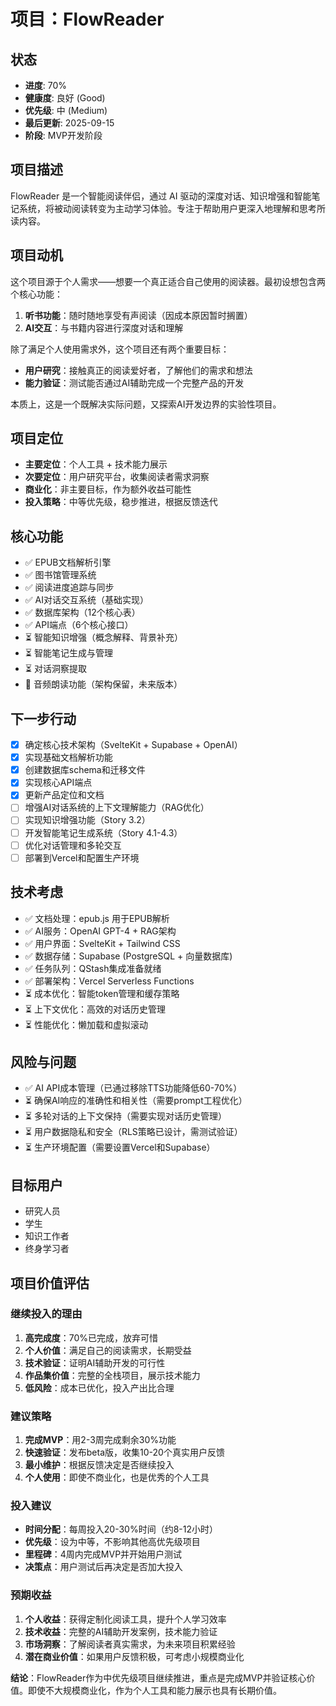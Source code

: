 # 项目：FlowReader

## 状态
- **进度**: 70%
- **健康度**: 良好 (Good)
- **优先级**: 中 (Medium)
- **最后更新**: 2025-09-15
- **阶段**: MVP开发阶段

## 项目描述
FlowReader 是一个智能阅读伴侣，通过 AI 驱动的深度对话、知识增强和智能笔记系统，将被动阅读转变为主动学习体验。专注于帮助用户更深入地理解和思考所读内容。

## 项目动机
这个项目源于个人需求——想要一个真正适合自己使用的阅读器。最初设想包含两个核心功能：
1. **听书功能**：随时随地享受有声阅读（因成本原因暂时搁置）
2. **AI交互**：与书籍内容进行深度对话和理解

除了满足个人使用需求外，这个项目还有两个重要目标：
- **用户研究**：接触真正的阅读爱好者，了解他们的需求和想法
- **能力验证**：测试能否通过AI辅助完成一个完整产品的开发

本质上，这是一个既解决实际问题，又探索AI开发边界的实验性项目。

## 项目定位
- **主要定位**：个人工具 + 技术能力展示
- **次要定位**：用户研究平台，收集阅读者需求洞察
- **商业化**：非主要目标，作为额外收益可能性
- **投入策略**：中等优先级，稳步推进，根据反馈迭代

## 核心功能
- ✅ EPUB文档解析引擎
- ✅ 图书馆管理系统
- ✅ 阅读进度追踪与同步
- ✅ AI对话交互系统（基础实现）
- ✅ 数据库架构（12个核心表）
- ✅ API端点（6个核心接口）
- ⏳ 智能知识增强（概念解释、背景补充）
- ⏳ 智能笔记生成与管理
- ⏳ 对话洞察提取
- 🔮 音频朗读功能（架构保留，未来版本）

## 下一步行动
- [x] 确定核心技术架构（SvelteKit + Supabase + OpenAI）
- [x] 实现基础文档解析功能
- [x] 创建数据库schema和迁移文件
- [x] 实现核心API端点
- [x] 更新产品定位和文档
- [ ] 增强AI对话系统的上下文理解能力（RAG优化）
- [ ] 实现知识增强功能（Story 3.2）
- [ ] 开发智能笔记生成系统（Story 4.1-4.3）
- [ ] 优化对话管理和多轮交互
- [ ] 部署到Vercel和配置生产环境

## 技术考虑
- ✅ 文档处理：epub.js 用于EPUB解析
- ✅ AI服务：OpenAI GPT-4 + RAG架构
- ✅ 用户界面：SvelteKit + Tailwind CSS
- ✅ 数据存储：Supabase (PostgreSQL + 向量数据库)
- ✅ 任务队列：QStash集成准备就绪
- ✅ 部署架构：Vercel Serverless Functions
- ⏳ 成本优化：智能token管理和缓存策略
- ⏳ 上下文优化：高效的对话历史管理
- ⏳ 性能优化：懒加载和虚拟滚动

## 风险与问题
- ✅ AI API成本管理（已通过移除TTS功能降低60-70%）
- ⏳ 确保AI响应的准确性和相关性（需要prompt工程优化）
- ⏳ 多轮对话的上下文保持（需要实现对话历史管理）
- ⏳ 用户数据隐私和安全（RLS策略已设计，需测试验证）
- ⏳ 生产环境配置（需要设置Vercel和Supabase）

## 目标用户
- 研究人员
- 学生
- 知识工作者
- 终身学习者

## 项目价值评估

### 继续投入的理由
1. **高完成度**：70%已完成，放弃可惜
2. **个人价值**：满足自己的阅读需求，长期受益
3. **技术验证**：证明AI辅助开发的可行性
4. **作品集价值**：完整的全栈项目，展示技术能力
5. **低风险**：成本已优化，投入产出比合理

### 建议策略
1. **完成MVP**：用2-3周完成剩余30%功能
2. **快速验证**：发布beta版，收集10-20个真实用户反馈
3. **最小维护**：根据反馈决定是否继续投入
4. **个人使用**：即使不商业化，也是优秀的个人工具

### 投入建议
- **时间分配**：每周投入20-30%时间（约8-12小时）
- **优先级**：设为中等，不影响其他高优先级项目
- **里程碑**：4周内完成MVP并开始用户测试
- **决策点**：用户测试后再决定是否加大投入

### 预期收益
1. **个人收益**：获得定制化阅读工具，提升个人学习效率
2. **技术收益**：完整的AI辅助开发案例，技术能力验证
3. **市场洞察**：了解阅读者真实需求，为未来项目积累经验
4. **潜在商业价值**：如果用户反馈积极，可考虑小规模商业化

**结论**：FlowReader作为中优先级项目继续推进，重点是完成MVP并验证核心价值。即使不大规模商业化，作为个人工具和能力展示也具有长期价值。